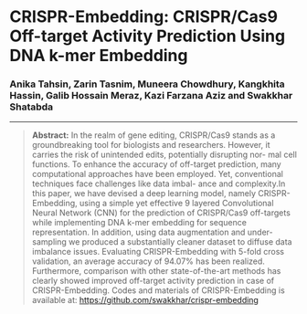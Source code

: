 # CRISPR-Embedding: CRISPR/Cas9 Off-target Activity Prediction Using DNA k-mer Embedding
### Anika Tahsin, Zarin Tasnim, Muneera Chowdhury, Kangkhita Hassin, Galib Hossain Meraz, Kazi Farzana Aziz and Swakkhar Shatabda
---
> **Abstract:** In the realm of gene editing, CRISPR/Cas9 stands as a groundbreaking tool for biologists
and researchers. However, it carries the risk of unintended edits, potentially disrupting nor-
mal cell functions. To enhance the accuracy of off-target prediction, many computational
approaches have been employed. Yet, conventional techniques face challenges like data imbal-
ance and complexity.In this paper, we have devised a deep learning model, namely CRISPR-
Embedding, using a simple yet effective 9 layered Convolutional Neural Network (CNN)
for the prediction of CRISPR/Cas9 off-targets while implementing DNA k-mer embedding
for sequence representation. In addition, using data augmentation and under-sampling
we produced a substantially cleaner dataset to diffuse data imbalance issues. Evaluating
CRISPR-Embedding with 5-fold cross validation, an average accuracy of 94.07% has been
realized. Furthermore, comparison with other state-of-the-art methods has clearly showed
improved off-target activity prediction in case of CRISPR-Embedding. Codes and materials
of CRISPR-Embedding is available at: https://github.com/swakkhar/crispr-embedding
